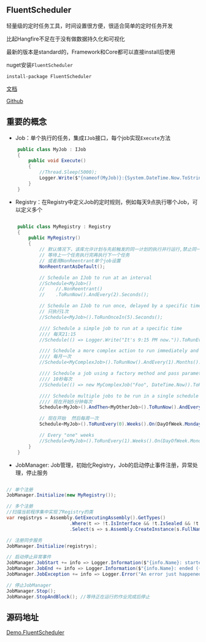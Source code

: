 ## FluentScheduler

轻量级的定时任务工具，时间设置很方便，很适合简单的定时任务开发

比起Hangfire不足在于没有做数据持久化和可视化

最新的版本是standard的，Framework和Core都可以直接install后使用

nuget安装```FluentScheduler```

```
install-package FluentScheduler
```

[文档](https://fluentscheduler.github.io/)

[Github](https://github.com/fluentscheduler/FluentScheduler)

## 重要的概念

* Job：单个执行的任务，集成```IJob```接口，每个job实现```Execute```方法

```c#
    public class MyJob : IJob
    {
        public void Execute()
        {
            //Thread.Sleep(5000);
            Logger.Write($"{nameof(MyJob)}:{System.DateTime.Now.ToString("yyyy-MM-dd HH:mm:ss")}");
        }
    }
```

* Registry：在Registry中定义Job的定时规则，例如每天9点执行哪个Job，可以定义多个
```c#

    public class MyRegistry : Registry
    {
        public MyRegistry()
        {
            // 默认情况下，该库允许计划与先前触发的同一计划的执行并行运行,禁止同一任务并发执行，
            // 等待上一个任务执行完再执行下一个任务
            // 或者用NonReentrant单个job设置
            NonReentrantAsDefault();

            // Schedule an IJob to run at an interval
            //Schedule<MyJob>()
            //    //.NonReentrant()
            //    .ToRunNow().AndEvery(2).Seconds();

            // Schedule an IJob to run once, delayed by a specific time interval
            // 只执行1次
            //Schedule<MyJob>().ToRunOnceIn(5).Seconds();

            //// Schedule a simple job to run at a specific time
            //// 每天21:15
            //Schedule(() => Logger.Write("It's 9:15 PM now.")).ToRunEvery(1).Days().At(21, 15);

            //// Schedule a more complex action to run immediately and on an monthly interval
            //// 每月一次
            //Schedule<MyComplexJob>().ToRunNow().AndEvery(1).Months().OnTheFirst(DayOfWeek.Monday).At(3, 0);

            //// Schedule a job using a factory method and pass parameters to the constructor.
            //// 10秒每次
            //Schedule(() => new MyComplexJob("Foo", DateTime.Now)).ToRunNow().AndEvery(10).Seconds();

            //// Schedule multiple jobs to be run in a single schedule
            //// 现在开始5分钟每次
            Schedule<MyJob>().AndThen<MyOtherJob>().ToRunNow().AndEvery(5).Minutes();

            // 现在开始  然后每周一次
            Schedule<MyJob>().ToRunEvery(0).Weeks().On(DayOfWeek.Monday).At(14, 0);

            // Every "one" weeks
            //Schedule<MyJob>().ToRunEvery(1).Weeks().On(DayOfWeek.Monday).At(14, 0);
        }
    }
```
* JobManager: Job管理，初始化Registry，Job的启动停止事件注册，异常处理，停止服务

```c#

// 单个注册
JobManager.Initialize(new MyRegistry());

// 多个注册
//扫描当前程序集中实现了Registry的类
var registrys = Assembly.GetExecutingAssembly().GetTypes()
                       .Where(t => !t.IsInterface && !t.IsSealed && !t.IsAbstract && typeof(Registry).IsAssignableFrom(t))
                       .Select(s => s.Assembly.CreateInstance(s.FullName) as Registry)?.ToArray();

// 注册同步服务
JobManager.Initialize(registrys);

// 启动停止异常事件
JobManager.JobStart += info => Logger.Information($"{info.Name}: started");
JobManager.JobEnd += info => Logger.Information($"{info.Name}: ended ({info.Duration})");
JobManager.JobException += info => Logger.Error("An error just happened with a scheduled job: " + info.Exception);

// 停止JobManager
JobManager.Stop();
JobManager.StopAndBlock(); //等待正在运行的作业完成后停止


```


## 源码地址

[Demo.FluentScheduler](https://github.com/thomerson/Demo/tree/main/DotnetCore/Demo.FluentScheduler)

